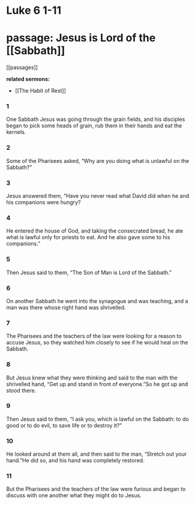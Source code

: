 # Luke 6 1-11

# passage: Jesus is Lord of the [[Sabbath]]

[[passages]]

**related sermons:**

- [[The Habit of Rest]]

### 1

One Sabbath Jesus was going through the grain fields, and his disciples began to pick some heads of grain, rub them in their hands and eat the kernels.

### 2

Some of the Pharisees asked, “Why are you doing what is unlawful on the Sabbath?”

### 3

Jesus answered them, “Have you never read what David did when he and his companions were hungry?

### 4

He entered the house of God, and taking the consecrated bread, he ate what is lawful only for priests to eat. And he also gave some to his companions.”

### 5

Then Jesus said to them, “The Son of Man is Lord of the Sabbath.”

### 6

On another Sabbath he went into the synagogue and was teaching, and a man was there whose right hand was shrivelled.

### 7

The Pharisees and the teachers of the law were looking for a reason to accuse Jesus, so they watched him closely to see if he would heal on the Sabbath.

### 8

But Jesus knew what they were thinking and said to the man with the shrivelled hand, “Get up and stand in front of everyone.”So he got up and stood there.

### 9

Then Jesus said to them, “I ask you, which is lawful on the Sabbath: to do good or to do evil, to save life or to destroy it?”

### 10

He looked around at them all, and then said to the man, “Stretch out your hand.”He did so, and his hand was completely restored.

### 11

But the Pharisees and the teachers of the law were furious and began to discuss with one another what they might do to Jesus.